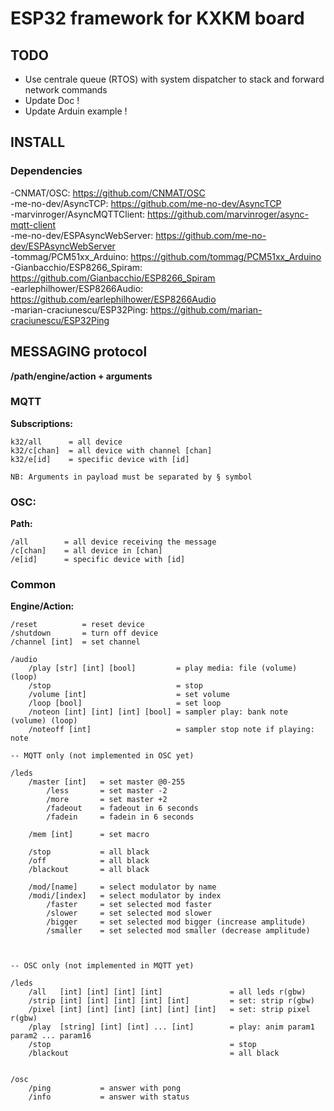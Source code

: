 # ESP32 framework for KXKM board

## TODO
- Use centrale queue (RTOS) with system dispatcher to stack and forward network commands
- Update Doc !
- Update Arduin example !

## INSTALL

### Dependencies
-CNMAT/OSC:                      https://github.com/CNMAT/OSC  
-me-no-dev/AsyncTCP:             https://github.com/me-no-dev/AsyncTCP  
-marvinroger/AsyncMQTTClient:    https://github.com/marvinroger/async-mqtt-client  
-me-no-dev/ESPAsyncWebServer:    https://github.com/me-no-dev/ESPAsyncWebServer  
-tommag/PCM51xx_Arduino:         https://github.com/tommag/PCM51xx_Arduino  
-Gianbacchio/ESP8266_Spiram:     https://github.com/Gianbacchio/ESP8266_Spiram  
-earlephilhower/ESP8266Audio:    https://github.com/earlephilhower/ESP8266Audio  
-marian-craciunescu/ESP32Ping:   https://github.com/marian-craciunescu/ESP32Ping


## MESSAGING protocol

**/path/engine/action + arguments**

### MQTT

**Subscriptions:**
    
    k32/all      = all device
    k32/c[chan]  = all device with channel [chan]
    k32/e[id]    = specific device with [id]

    NB: Arguments in payload must be separated by § symbol

### OSC:
    
**Path:**
    
    /all        = all device receiving the message
    /c[chan]    = all device in [chan]
    /e[id]      = specific device with [id]

### Common

**Engine/Action:**
    
    /reset          = reset device
    /shutdown       = turn off device
    /channel [int]  = set channel

    /audio
        /play [str] [int] [bool]         = play media: file (volume) (loop)
        /stop                            = stop
        /volume [int]                    = set volume
        /loop [bool]                     = set loop
        /noteon [int] [int] [int] [bool] = sampler play: bank note (volume) (loop)
        /noteoff [int]                   = sampler stop note if playing: note

    -- MQTT only (not implemented in OSC yet)

    /leds
        /master [int]   = set master @0-255
            /less       = set master -2
            /more       = set master +2
            /fadeout    = fadeout in 6 seconds
            /fadein     = fadein in 6 seconds

        /mem [int]      = set macro

        /stop           = all black
        /off            = all black
        /blackout       = all black

        /mod/[name]     = select modulator by name
        /modi/[index]   = select modulator by index
            /faster     = set selected mod faster
            /slower     = set selected mod slower
            /bigger     = set selected mod bigger (increase amplitude)
            /smaller    = set selected mod smaller (decrease amplitude)

        

    -- OSC only (not implemented in MQTT yet)

    /leds
        /all   [int] [int] [int] [int]               = all leds r(gbw)          
        /strip [int] [int] [int] [int] [int]         = set: strip r(gbw)        
        /pixel [int] [int] [int] [int] [int] [int]   = set: strip pixel r(gbw)  
        /play  [string] [int] [int] ... [int]        = play: anim param1 param2 ... param16
        /stop                                        = stop
        /blackout                                    = all black


    /osc
        /ping           = answer with pong       
        /info           = answer with status 

